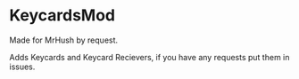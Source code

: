 # KeycardsMod
Made for MrHush by request.

Adds Keycards and Keycard Recievers, if you have any requests put them in issues.
